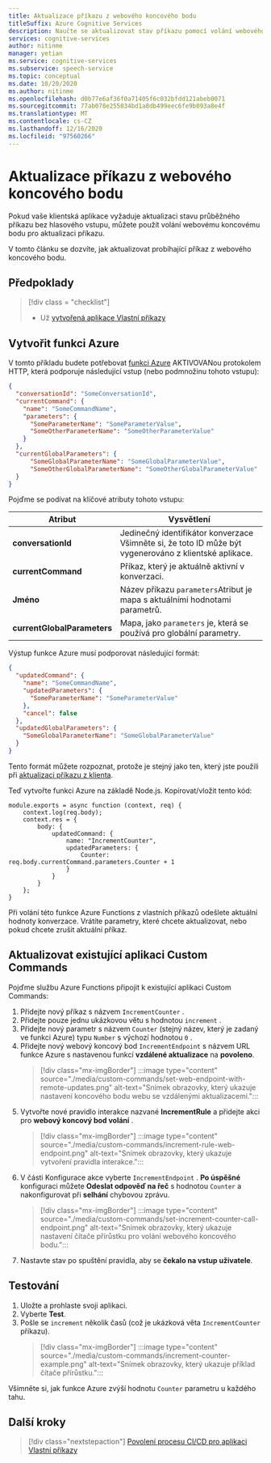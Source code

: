 ```yaml
---
title: Aktualizace příkazu z webového koncového bodu
titleSuffix: Azure Cognitive Services
description: Naučte se aktualizovat stav příkazu pomocí volání webového koncového bodu.
services: cognitive-services
author: nitinme
manager: yetian
ms.service: cognitive-services
ms.subservice: speech-service
ms.topic: conceptual
ms.date: 10/20/2020
ms.author: nitinme
ms.openlocfilehash: d0b77e6af36f0a71405f6c032bfdd121abeb0071
ms.sourcegitcommit: 77ab078e255034bd1a8db499eec6fe9b093a8e4f
ms.translationtype: MT
ms.contentlocale: cs-CZ
ms.lasthandoff: 12/16/2020
ms.locfileid: "97560266"
---
```

# <a name="update-a-command-from-a-web-endpoint"></a>Aktualizace příkazu z webového koncového bodu

Pokud vaše klientská aplikace vyžaduje aktualizaci stavu průběžného příkazu bez hlasového vstupu, můžete použít volání webovému koncovému bodu pro aktualizaci příkazu.

V tomto článku se dozvíte, jak aktualizovat probíhající příkaz z webového koncového bodu.

## <a name="prerequisites"></a>Předpoklady
> [!div class = "checklist"]
> * Už [vytvořená aplikace Vlastní příkazy](quickstart-custom-commands-application.md)

## <a name="create-an-azure-function"></a>Vytvořit funkci Azure 

V tomto příkladu budete potřebovat [funkci Azure](../../azure-functions/index.yml) AKTIVOVANou protokolem HTTP, která podporuje následující vstup (nebo podmnožinu tohoto vstupu):

```JSON
{
  "conversationId": "SomeConversationId",
  "currentCommand": {
    "name": "SomeCommandName",
    "parameters": {
      "SomeParameterName": "SomeParameterValue",
      "SomeOtherParameterName": "SomeOtherParameterValue"
    }
  },
  "currentGlobalParameters": {
      "SomeGlobalParameterName": "SomeGlobalParameterValue",
      "SomeOtherGlobalParameterName": "SomeOtherGlobalParameterValue"
  }
}
```

Pojďme se podívat na klíčové atributy tohoto vstupu:

| Atribut | Vysvětlení |
| ---------------- | --------------------------------------------------------------------------------------------------------------------------- |
| **conversationId** | Jedinečný identifikátor konverzace Všimněte si, že toto ID může být vygenerováno z klientské aplikace. |
| **currentCommand** | Příkaz, který je aktuálně aktivní v konverzaci. |
| **Jméno** | Název příkazu `parameters`Atribut je mapa s aktuálními hodnotami parametrů. |
| **currentGlobalParameters** | Mapa, jako `parameters` je, která se používá pro globální parametry. |

Výstup funkce Azure musí podporovat následující formát:

```JSON
{
  "updatedCommand": {
    "name": "SomeCommandName",
    "updatedParameters": {
      "SomeParameterName": "SomeParameterValue"
    },
    "cancel": false
  },
  "updatedGlobalParameters": {
    "SomeGlobalParameterName": "SomeGlobalParameterValue"
  }
}
```

Tento formát můžete rozpoznat, protože je stejný jako ten, který jste použili při [aktualizaci příkazu z klienta](./how-to-custom-commands-update-command-from-client.md). 

Teď vytvořte funkci Azure na základě Node.js. Kopírovat/vložit tento kód:

```nodejs
module.exports = async function (context, req) {
    context.log(req.body);
    context.res = {
        body: {
            updatedCommand: {
                name: "IncrementCounter",
                updatedParameters: {
                    Counter: req.body.currentCommand.parameters.Counter + 1
                }
            }
        }
    };
}
```

Při volání této funkce Azure Functions z vlastních příkazů odešlete aktuální hodnoty konverzace. Vrátíte parametry, které chcete aktualizovat, nebo pokud chcete zrušit aktuální příkaz.

## <a name="update-the-existing-custom-commands-app"></a>Aktualizovat existující aplikaci Custom Commands

Pojďme službu Azure Functions připojit k existující aplikaci Custom Commands:

1. Přidejte nový příkaz s názvem `IncrementCounter` .
1. Přidejte pouze jednu ukázkovou větu s hodnotou `increment` .
1. Přidejte nový parametr s názvem `Counter` (stejný název, který je zadaný ve funkci Azure) typu `Number` s výchozí hodnotou `0` .
1. Přidejte nový webový koncový bod `IncrementEndpoint` s názvem URL funkce Azure s nastavenou funkcí **vzdálené aktualizace** na **povoleno**.
    > [!div class="mx-imgBorder"]
    > :::image type="content" source="./media/custom-commands/set-web-endpoint-with-remote-updates.png" alt-text="Snímek obrazovky, který ukazuje nastavení koncového bodu webu se vzdálenými aktualizacemi.":::
1. Vytvořte nové pravidlo interakce nazvané **IncrementRule** a přidejte akci pro **webový koncový bod volání** .
    > [!div class="mx-imgBorder"]
    > :::image type="content" source="./media/custom-commands/increment-rule-web-endpoint.png" alt-text="Snímek obrazovky, který ukazuje vytvoření pravidla interakce.":::
1. V části Konfigurace akce vyberte `IncrementEndpoint` . **Po úspěšné** konfiguraci můžete **Odeslat odpověď na řeč** s hodnotou `Counter` a nakonfigurovat při **selhání** chybovou zprávu.
    > [!div class="mx-imgBorder"]
    > :::image type="content" source="./media/custom-commands/set-increment-counter-call-endpoint.png" alt-text="Snímek obrazovky, který ukazuje nastavení čítače přírůstku pro volání webového koncového bodu.":::
1. Nastavte stav po spuštění pravidla, aby se **čekalo na vstup uživatele**.

## <a name="test-it"></a>Testování

1. Uložte a prohlaste svoji aplikaci.
1. Vyberte **Test**.
1. Pošle se `increment` několik časů (což je ukázková věta `IncrementCounter` příkazu).
    > [!div class="mx-imgBorder"]
    > :::image type="content" source="./media/custom-commands/increment-counter-example.png" alt-text="Snímek obrazovky, který ukazuje příklad čítače přírůstku.":::

Všimněte si, jak funkce Azure zvýší hodnotu `Counter` parametru u každého tahu.

## <a name="next-steps"></a>Další kroky

> [!div class="nextstepaction"]
> [Povolení procesu CI/CD pro aplikaci Vlastní příkazy](./how-to-custom-commands-deploy-cicd.md)